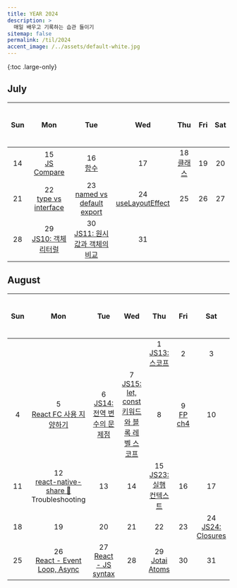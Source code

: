 ```yaml
---
title: YEAR 2024
description: >
  매일 배우고 기록하는 습관 들이기
sitemap: false
permalink: /til/2024
accent_image: /../assets/default-white.jpg
---
```


{:toc .large-only}

## July

| $$~~$$ Sun $$~~$$ |     $$~~$$ Mon $$~~$$      |          $$~~$$ Tue $$~~$$          |    $$~~$$ Wed $$~~$$     | $$~~$$ Thu $$~~$$ | $$~~$$ Fri $$~~$$ | $$~~$$ Sat $$~~$$ |
| :---------------: | :------------------------: | :---------------------------------: | :----------------------: | :---------------: | :---------------: | :---------------: |
|        14         |    15<br/>[JS Compare]     |            16<br/>[함수]            |            17            | 18 <br/> [클래스] |        19         |        20         |
|        21         | 22<br/>[type vs interface] |  23<br/>[named vs default export]   | 24<br/>[useLayoutEffect] |        25         |        26         |        27         |
|        28         | 29<br/>[JS10: 객체 리터럴] | 30<br/>[JS11: 원시값과 객체의 비교] |            31            |                   |                   |                   |

[JS Compare]: ../../frontend/react/_posts/2024-07-15-JS.md#11-자바스크립트의-동등비교
[함수]: ../../frontend/react/_posts/2024-07-15-JS.md#12-함수
[클래스]: ../../frontend/react/_posts/2024-07-15-JS.md#13-클래스
[type vs interface]: ./_posts/2024-07-01-July.md#722-type-vs-interface
[named vs default export]: ./_posts/2024-07-01-July.md#723-named-vs-default-export
[useLayoutEffect]: ./_posts/2024-07-01-July.md#724-uselayouteffect
[JS10: 객체 리터럴]: ../../frontend/js/_posts/2024-07-29-js10.md
[JS11: 원시값과 객체의 비교]: ../../frontend/js/_posts/2024-07-30-js11.md

## August

| $$~~$$ Sun $$~~$$ |               $$~~$$ Mon $$~~$$                |        $$~~$$ Tue $$~~$$         |                 $$~~$$ Wed $$~~$$                  |      $$~~$$ Thu $$~~$$       | $$~~$$ Fri $$~~$$ |    $$~~$$ Sat $$~~$$    |
| :---------------: | :--------------------------------------------: | :------------------------------: | :------------------------------------------------: | :--------------------------: | :---------------: | :---------------------: |
|                   |                                                |                                  |                                                    |    1 <br/>[JS13: 스코프]     |         2         |            3            |
|         4         |         5<br/>[React FC 사용 지양하기]         | 6<br/>[JS14: 전역 변수의 문제점] | 7<br/>[JS15: let, const 키워드와 블록 레벨 스코프] |              8               |  9<br/>[FP ch4]   |           10            |
|        11         | 12<br/>[react-native-share 🚀] Troubleshooting |                13                |                         14                         | 15<br/>[JS23: 실행 컨텍스트] |        16         |           17            |
|        18         |                       19                       |                20                |                         21                         |              22              |        23         | 24<br/>[JS24: Closures] |
|        25         |       26<br>[React - Event Loop, Async]        |    27<br/>[React - JS syntax]    |                         28                         |              29<br/>[Jotai Atoms]              |        30         |           31            |

[JS13: 스코프]: ../../frontend/js/_posts/2024-08-01-js13.md
[React FC 사용 지양하기]: ./_posts/2024-07-01-July.md#85-react-fc-사용-지양하기
[JS14: 전역 변수의 문제점]: ../../frontend/js/_posts/2024-08-06-js14.md
[JS15: let, const 키워드와 블록 레벨 스코프]: ../../frontend/js/_posts/2024-08-07-js15.md
[FP ch4]: ../../frontend/fp/README.md#chapter-4
[react-native-share 🚀]: ./_posts/2024-07-01-July.md#812-react-native-share-

<!-- [init atom on render]: ./_posts/2024-08-13- -->

[JS23: 실행 컨텍스트]: ../../frontend/js/_posts/2024-08-15-js23.md
[JS24: Closures]: ../../frontend/js/_posts/2024-08-20-js24.md
[React - Event Loop, Async]: ../../frontend/react/_posts/2024-07-15-JS.md#15-이벤트-루프와-비동기-통신의-이해
[React - JS syntax]: ../../frontend/react/_posts/2024-07-15-JS.md#16-리액트에서-자주-사용하는-자바스크립트-문법
[Jotai Atoms]: ../../frontend/jotai/_posts/2024-08-29-atom.md